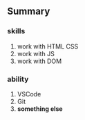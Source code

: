 ## Summary  
### skills  
1. work with HTML CSS  
1. work with JS  
1. work with DOM

### ability  
1. VSCode  
1. Git  
1. **something else**